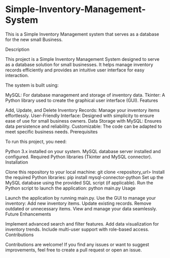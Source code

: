 # Simple-Inventory-Management-System
This is a Simple Inventory Management system that serves as a database for the new small Business.


Description

This project is a Simple Inventory Management System designed to serve as a database solution for small businesses. It helps manage inventory records efficiently and provides an intuitive user interface for easy interaction.

The system is built using:

MySQL: For database management and storage of inventory data.
Tkinter: A Python library used to create the graphical user interface (GUI).
Features

Add, Update, and Delete Inventory Records: Manage your inventory items effortlessly.
User-Friendly Interface: Designed with simplicity to ensure ease of use for small business owners.
Data Storage with MySQL: Ensures data persistence and reliability.
Customizable: The code can be adapted to meet specific business needs.
Prerequisites

To run this project, you need:

Python 3.x installed on your system.
MySQL database server installed and configured.
Required Python libraries (Tkinter and MySQL connector).
Installation

Clone this repository to your local machine:
git clone <repository_url>
Install the required Python libraries:
pip install mysql-connector-python
Set up the MySQL database using the provided SQL script (if applicable).
Run the Python script to launch the application:
python main.py
Usage

Launch the application by running main.py.
Use the GUI to manage your inventory:
Add new inventory items.
Update existing records.
Remove outdated or unnecessary items.
View and manage your data seamlessly.
Future Enhancements

Implement advanced search and filter features.
Add data visualization for inventory trends.
Include multi-user support with role-based access.
Contributions

Contributions are welcome! If you find any issues or want to suggest improvements, feel free to create a pull request or open an issue.
